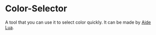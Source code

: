 # Color-Selector
A tool that you can use it to select color quickly.
It can be made by [Aide Lua](https://gitee.com/Jesse205/AideLua).
